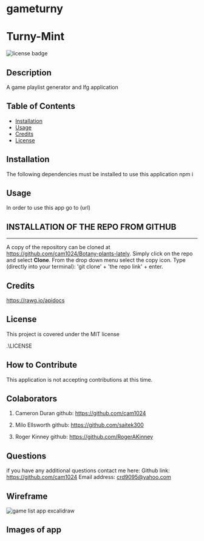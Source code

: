 # gameturny
# Turny-Mint
  ![license badge](https://img.shields.io/badge/license-MIT-blue.svg)
## Description
  A game playlist generator and lfg application

## Table of Contents

- [Installation](#installation)
- [Usage](#usage)
- [Credits](#credits)
- [License](#license)

## Installation

  The following dependencies must be installed to use this application 
  npm i

## Usage
  In order to use this app go to 
  (url)

## INSTALLATION OF THE REPO FROM GITHUB
  ***
  A copy of the repository can be cloned at https://github.com/cam1024/Botany-plants-lately. Simply click on the repo and select **Clone**. From the drop down menu select the copy icon. Type (directly into your terminal):
  'git clone' + 'the repo link' + enter.

## Credits
https://rawg.io/apidocs

## License
  This project is covered under the MIT license

.\LICENSE

## How to Contribute
This application is not accepting contributions at this time.
## Colaborators
 1. Cameron Duran github: https://github.com/cam1024 

 2. Milo Ellsworth github: https://github.com/saitek300
 3. Roger Kinney github: https://github.com/RogerAKinney
## Questions
  if you have any additional questions contact me here:
  Github link:
  https://github.com/cam1024
  Email address:
  crd9095@yahoo.com
## Wireframe 
![game list app excalidraw](https://user-images.githubusercontent.com/109124708/221761472-45f073c1-8a8b-45cb-9fc8-1b181a23e11d.png)

## Images of app

